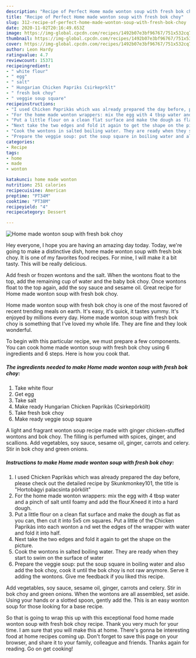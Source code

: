 ```yaml
---
description: "Recipe of Perfect Home made wonton soup with fresh bok choy"
title: "Recipe of Perfect Home made wonton soup with fresh bok choy"
slug: 312-recipe-of-perfect-home-made-wonton-soup-with-fresh-bok-choy
date: 2020-11-02T20:16:49.653Z
image: https://img-global.cpcdn.com/recipes/1492b07e3bf96767/751x532cq70/home-made-wonton-soup-with-fresh-bok-choy-recipe-main-photo.jpg
thumbnail: https://img-global.cpcdn.com/recipes/1492b07e3bf96767/751x532cq70/home-made-wonton-soup-with-fresh-bok-choy-recipe-main-photo.jpg
cover: https://img-global.cpcdn.com/recipes/1492b07e3bf96767/751x532cq70/home-made-wonton-soup-with-fresh-bok-choy-recipe-main-photo.jpg
author: Leon Hardy
ratingvalue: 4.7
reviewcount: 15371
recipeingredient:
- " white flour"
- " egg"
- " salt"
- " Hungarian Chicken Papriks Csirkeprklt"
- " fresh bok choy"
- " veggie soup square"
recipeinstructions:
- "I used Chicken Paprikàs which was already prepared the day before, please check out the detailed recipe by Skunkmonkey101, the title is &#34;Hortobàgyi palacsinta pörkölt&#34;"
- "For the home made wonton wrappers: mix the egg with 4 tbsp water and a pinch of salt until foamy and add the flour.Kneed it into a hard dough."
- "Put a little flour on a clean flat surface and make the dough as flat as you can, then cut it into 5x5 cm squares. Put a little of the Chicken Paprikàs into each wonton a nd wet the edges of the wrapper with water and fold it into half."
- "Next take the two edges and fold it again to get the shape on the picture."
- "Cook the wontons in salted boiling water. They are ready when they start to swim on the surface of water"
- "Prepare the veggie soup: put the soup square in boiling water and also add the bok choy, cook it until the bok choy is not raw anymore. Serve it adding the wontons. Give me feedback if you liked this recipe."
categories:
- Recipe
tags:
- home
- made
- wonton

katakunci: home made wonton 
nutrition: 251 calories
recipecuisine: American
preptime: "PT34M"
cooktime: "PT38M"
recipeyield: "4"
recipecategory: Dessert

---
```



![Home made wonton soup with fresh bok choy](https://img-global.cpcdn.com/recipes/1492b07e3bf96767/751x532cq70/home-made-wonton-soup-with-fresh-bok-choy-recipe-main-photo.jpg)

Hey everyone, I hope you are having an amazing day today. Today, we're going to make a distinctive dish, home made wonton soup with fresh bok choy. It is one of my favorites food recipes. For mine, I will make it a bit tasty. This will be really delicious.

Add fresh or frozen wontons and the salt. When the wontons float to the top, add the remaining cup of water and the baby bok choy. Once wontons float to the top again, add the soy sauce and sesame oil. Great recipe for Home made wonton soup with fresh bok choy.

Home made wonton soup with fresh bok choy is one of the most favored of recent trending meals on earth. It's easy, it's quick, it tastes yummy. It's enjoyed by millions every day. Home made wonton soup with fresh bok choy is something that I've loved my whole life. They are fine and they look wonderful.


To begin with this particular recipe, we must prepare a few components. You can cook home made wonton soup with fresh bok choy using 6 ingredients and 6 steps. Here is how you cook that.

<!--inarticleads1-->

##### The ingredients needed to make Home made wonton soup with fresh bok choy:

1. Take  white flour
1. Get  egg
1. Take  salt
1. Make ready  Hungarian Chicken Paprikàs (Csirkepörkölt)
1. Take  fresh bok choy
1. Make ready  veggie soup square


A light and fragrant wonton soup recipe made with ginger chicken-stuffed wontons and bok choy. The filling is perfumed with spices, ginger, and scallions. Add vegetables, soy sauce, sesame oil, ginger, carrots and celery. Stir in bok choy and green onions. 

<!--inarticleads2-->

##### Instructions to make Home made wonton soup with fresh bok choy:

1. I used Chicken Paprikàs which was already prepared the day before, please check out the detailed recipe by Skunkmonkey101, the title is &#34;Hortobàgyi palacsinta pörkölt&#34;
1. For the home made wonton wrappers: mix the egg with 4 tbsp water and a pinch of salt until foamy and add the flour.Kneed it into a hard dough.
1. Put a little flour on a clean flat surface and make the dough as flat as you can, then cut it into 5x5 cm squares. Put a little of the Chicken Paprikàs into each wonton a nd wet the edges of the wrapper with water and fold it into half.
1. Next take the two edges and fold it again to get the shape on the picture.
1. Cook the wontons in salted boiling water. They are ready when they start to swim on the surface of water
1. Prepare the veggie soup: put the soup square in boiling water and also add the bok choy, cook it until the bok choy is not raw anymore. Serve it adding the wontons. Give me feedback if you liked this recipe.


Add vegetables, soy sauce, sesame oil, ginger, carrots and celery. Stir in bok choy and green onions. When the wontons are all assembled, set aside. Using your hands or a slotted spoon, gently add the. This is an easy wonton soup for those looking for a base recipe. 

So that is going to wrap this up with this exceptional food home made wonton soup with fresh bok choy recipe. Thank you very much for your time. I am sure that you will make this at home. There's gonna be interesting food at home recipes coming up. Don't forget to save this page on your browser, and share it to your family, colleague and friends. Thanks again for reading. Go on get cooking!
